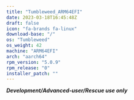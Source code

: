 ```yaml
---
title: "Tumbleweed_ARM64EFI"
date: 2023-03-18T16:45:48Z
draft: false
icon: "fa-brands fa-linux"
download-base: "/"
os: "Tumbleweed"
os_weight: 42
machine: "ARM64EFI"
arch: "aarch64"
rpm_version: "5.0.9"
rpm_release: "0"
installer_patch: ""
---
```


***Development/Advanced-user/Rescue use only***

